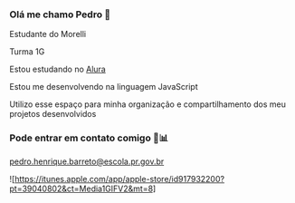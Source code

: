 ### Olá me chamo Pedro 🐊

Estudante do Morelli 

Turma 1G

Estou estudando no [Alura](https://cursos.alura.com.br/course/repositorio-digital-compartilhar-seus-projetos/task/153495)

Estou me desenvolvendo na linguagem JavaScript

Utilizo esse espaço para minha organização e compartilhamento dos meu projetos desenvolvidos

### Pode entrar em contato comigo 💼📊

pedro.henrique.barreto@escola.pr.gov.br

![https://itunes.apple.com/app/apple-store/id917932200?pt=39040802&ct=Media1GIFV2&mt=8]
